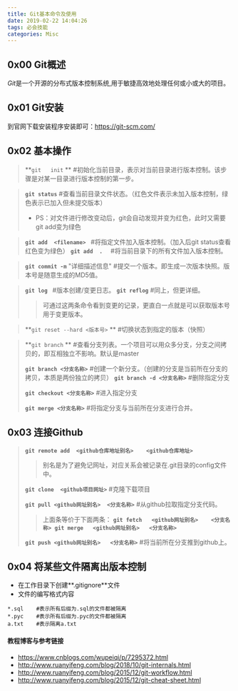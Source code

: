 ```yaml
---
title: Git基本命令及使用
date: 2019-02-22 14:04:26
tags: 必会技能
categories: Misc
---
```


## 0x00 Git概述

*Git*是一个开源的分布式版本控制系统,用于敏捷高效地处理任何或小或大的项目。

<!-- more -->

## 0x01 Git安装

到官网下载安装程序安装即可：https://git-scm.com/

## 0x02 基本操作

> **`git   init`  **     #初始化当前目录，表示对当前目录进行版本控制。该步骤是对某一目录进行版本控制的第一步。

> **`git status`**       #查看当前目录文件状态。（红色文件表示未加入版本控制，绿色表示已加入但未提交版本）
>
> - PS：对文件进行修改变动后，git会自动发现并变为红色，此时又需要git add变为绿色

> **`git add  <filename> `**    #将指定文件加入版本控制。（加入后git status查看红色变为绿色）
> **`git add  .  `**          #将当前目录下的所有文件加入版本控制。

> **`git commit -m`** "详细描述信息"       #提交一个版本。即生成一次版本快照。版本号是随意生成的MD5值。

> **`git log `**         #版本创建/变更日志。
> **`git reflog`**     #同上，但更详细。
>
> > 可通过这两条命令看到变更的记录，更直白一点就是可以获取版本号用于变更版本。

> **`git reset --hard <版本号>` **    #切换状态到指定的版本（快照）

> **`git branch`  ** #查看分支列表。一个项目可以用众多分支，分支之间拷贝的，即互相独立不影响。默认是master
>
> **`git branch <分支名称>`**         #创建一个新分支。（创建的分支是当前所在分支的拷贝，本质是两份独立的拷贝）
> **`git branch -d <分支名称>`**     #删除指定分支
>
> **`git checkout <分支名称>`**     #进入指定分支
>
> **`git merge <分支名称>`**          #将指定分支与当前所在分支进行合并。

## 0x03 连接Github

> **`git remote add  <github仓库地址别名>    <github仓库地址>`**        
>
> > 别名是为了避免记网址，对应关系会被记录在.git目录的config文件中。
>
>
>
> **`git clone  <github项目网址>`**      #克隆下载项目
>
> **`git pull <github网址别名>  <分支名称>`**    #从github拉取指定分支代码。
>
> > 上面条等价于下面两条：
> > ​		**`git fetch   <github网址别名>    <分支名称> `**
> > ​		**`git merge   <github网址别名>   <分支名称>`**
>
> **`git push <github网址别名>   <分支名称>`**  #将当前所在分支推到github上。

## 0x04 将某些文件隔离出版本控制

- 在工作目录下创建**.gitignore**文件
- 文件的编写格式内容

```
*.sql    #表示所有后缀为.sql的文件都被隔离
*.pyc	 #表示所有后缀为.pyc的文件都被隔离
a.txt	 #表示隔离a.txt
```

#### 教程博客与参考链接

- https://www.cnblogs.com/wupeiqi/p/7295372.html
- http://www.ruanyifeng.com/blog/2018/10/git-internals.html
- http://www.ruanyifeng.com/blog/2015/12/git-workflow.html
- http://www.ruanyifeng.com/blog/2015/12/git-cheat-sheet.html